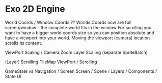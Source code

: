 ﻿# Exo 2D Engine



World Coords / Window Coords ??
Worlds Coords now are full screen/window - the complete world fits in the window
For scrolling you want to have a bigger world coords size so you can position absolute 
and have a viewport into your world. Moving the viewport (camera) location scrolls its content.

ViewPort Scaling / Camera Zoom
Layer Scaling (separate SpriteBatch)

(Layer) Scrolling
TileMap ViewPort / Scrolling

GameState vs Navigation / Screen
Screen / Scene / Layers / Components / State
UI